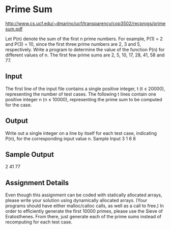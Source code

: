 # Prime Sum

http://www.cs.ucf.edu/~dmarino/ucf/transparency/cop3502/recprogs/primesum.pdf

Let P(n) denote the sum of the first n prime numbers. For example, P(1) = 2 and P(3) = 10, since
the first three prime numbers are 2, 3 and 5, respectively. Write a program to determine the value
of the function P(n) for different values of n. The first few prime sums are 2, 5, 10, 17, 28, 41, 58
and 77.

## Input
The first line of the input file contains a single positive integer, t (t ≤ 20000), representing the
number of test cases. The following t lines contain one positive integer n (n ≤ 10000),
representing the prime sum to be computed for the case.
## Output
Write out a single integer on a line by itself for each test case, indicating P(n), for the
corresponding input value n.
Sample Input
3
1
6
8
## Sample Output
2
41
77
## Assignment Details
Even though this assignment can be coded with statically allocated arrays, please write your
solution using dynamically allocated arrays. (Your programs should have either malloc/calloc
calls, as well as a call to free.)
In order to efficiently generate the first 10000 primes, please use the Sieve of Eratosthenes. From
there, just generate each of the prime sums instead of recomputing for each test case.

